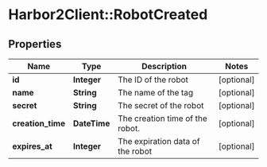 # Harbor2Client::RobotCreated

## Properties
Name | Type | Description | Notes
------------ | ------------- | ------------- | -------------
**id** | **Integer** | The ID of the robot | [optional] 
**name** | **String** | The name of the tag | [optional] 
**secret** | **String** | The secret of the robot | [optional] 
**creation_time** | **DateTime** | The creation time of the robot. | [optional] 
**expires_at** | **Integer** | The expiration data of the robot | [optional] 


